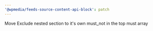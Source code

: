 ```yaml
---
'@wpmedia/feeds-source-content-api-block': patch
---
```


Move Exclude nested section to it's own must_not in the top must array

